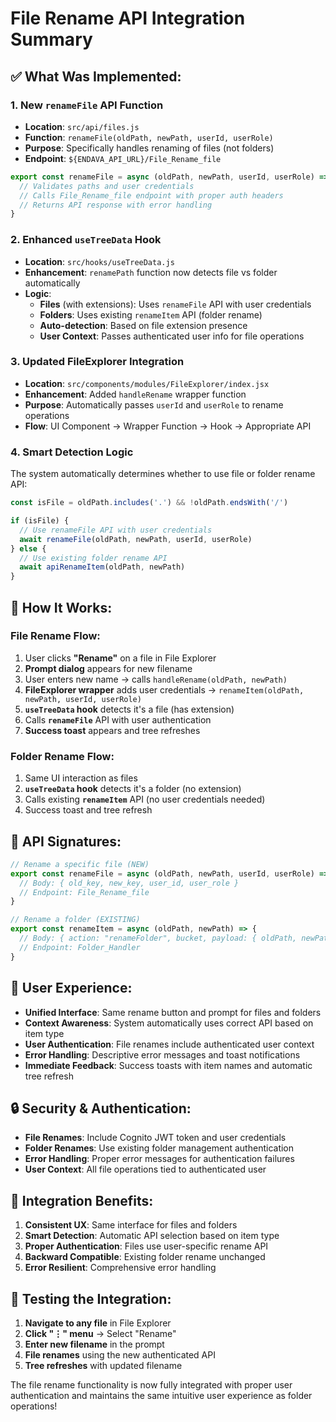 # File Rename API Integration Summary

## ✅ **What Was Implemented:**

### 1. **New `renameFile` API Function**
- **Location**: `src/api/files.js`
- **Function**: `renameFile(oldPath, newPath, userId, userRole)`
- **Purpose**: Specifically handles renaming of files (not folders)
- **Endpoint**: `${ENDAVA_API_URL}/File_Rename_file`

```javascript
export const renameFile = async (oldPath, newPath, userId, userRole) => {
  // Validates paths and user credentials
  // Calls File_Rename_file endpoint with proper auth headers
  // Returns API response with error handling
}
```

### 2. **Enhanced `useTreeData` Hook**
- **Location**: `src/hooks/useTreeData.js`
- **Enhancement**: `renamePath` function now detects file vs folder automatically
- **Logic**: 
  - **Files** (with extensions): Uses `renameFile` API with user credentials
  - **Folders**: Uses existing `renameItem` API (folder rename)
  - **Auto-detection**: Based on file extension presence
  - **User Context**: Passes authenticated user info for file operations

### 3. **Updated FileExplorer Integration**
- **Location**: `src/components/modules/FileExplorer/index.jsx`
- **Enhancement**: Added `handleRename` wrapper function
- **Purpose**: Automatically passes `userId` and `userRole` to rename operations
- **Flow**: UI Component → Wrapper Function → Hook → Appropriate API

### 4. **Smart Detection Logic**
The system automatically determines whether to use file or folder rename API:

```javascript
const isFile = oldPath.includes('.') && !oldPath.endsWith('/')

if (isFile) {
  // Use renameFile API with user credentials
  await renameFile(oldPath, newPath, userId, userRole)
} else {
  // Use existing folder rename API
  await apiRenameItem(oldPath, newPath)
}
```

## 🎯 **How It Works:**

### **File Rename Flow:**
1. User clicks **"Rename"** on a file in File Explorer
2. **Prompt dialog** appears for new filename
3. User enters new name → calls `handleRename(oldPath, newPath)`
4. **FileExplorer wrapper** adds user credentials → `renameItem(oldPath, newPath, userId, userRole)`
5. **`useTreeData` hook** detects it's a file (has extension)
6. Calls **`renameFile`** API with user authentication
7. **Success toast** appears and tree refreshes

### **Folder Rename Flow:**
1. Same UI interaction as files
2. **`useTreeData` hook** detects it's a folder (no extension)
3. Calls existing **`renameItem`** API (no user credentials needed)
4. Success toast and tree refresh

## 🔧 **API Signatures:**

```javascript
// Rename a specific file (NEW)
export const renameFile = async (oldPath, newPath, userId, userRole) => {
  // Body: { old_key, new_key, user_id, user_role }
  // Endpoint: File_Rename_file
}

// Rename a folder (EXISTING)
export const renameItem = async (oldPath, newPath) => {
  // Body: { action: "renameFolder", bucket, payload: { oldPath, newPath } }
  // Endpoint: Folder_Handler
}
```

## 📱 **User Experience:**

- **Unified Interface**: Same rename button and prompt for files and folders
- **Context Awareness**: System automatically uses correct API based on item type
- **User Authentication**: File renames include authenticated user context
- **Error Handling**: Descriptive error messages and toast notifications
- **Immediate Feedback**: Success toasts with item names and automatic tree refresh

## 🔒 **Security & Authentication:**

- **File Renames**: Include Cognito JWT token and user credentials
- **Folder Renames**: Use existing folder management authentication
- **Error Handling**: Proper error messages for authentication failures
- **User Context**: All file operations tied to authenticated user

## 🎉 **Integration Benefits:**

1. **Consistent UX**: Same interface for files and folders
2. **Smart Detection**: Automatic API selection based on item type
3. **Proper Authentication**: Files use user-specific rename API
4. **Backward Compatible**: Existing folder rename unchanged
5. **Error Resilient**: Comprehensive error handling

## 🚀 **Testing the Integration:**

1. **Navigate to any file** in File Explorer
2. **Click "⋮" menu** → Select "Rename"
3. **Enter new filename** in the prompt
4. **File renames** using the new authenticated API
5. **Tree refreshes** with updated filename

The file rename functionality is now fully integrated with proper user authentication and maintains the same intuitive user experience as folder operations!
